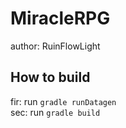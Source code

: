 # MiracleRPG
author: RuinFlowLight

## How to build
fir: run `gradle runDatagen`<br>
sec: run `gradle build`
